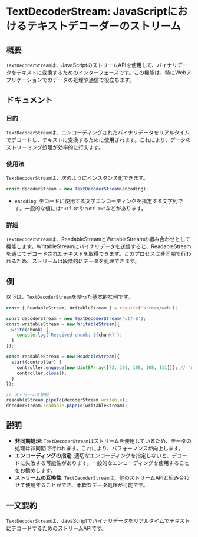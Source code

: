<!--
Meta Description: # TextDecoderStream: JavaScriptにおけるテキストデコーダーのストリーム ## 概要 `TextDecoderStream`は、JavaScriptのストリームAPIを使用して、バイナリデータをテキストに変換するためのインターフェースです。この機能は、特にWebアプリケー...
Meta Keywords: textdecoderstream, const, new, decoderstream, readablestream
-->

# TextDecoderStream: JavaScriptにおけるテキストデコーダーのストリーム

## 概要
`TextDecoderStream`は、JavaScriptのストリームAPIを使用して、バイナリデータをテキストに変換するためのインターフェースです。この機能は、特にWebアプリケーションでのデータの処理や通信で役立ちます。

## ドキュメント
### 目的
`TextDecoderStream`は、エンコーディングされたバイナリデータをリアルタイムでデコードし、テキストに変換するために使用されます。これにより、データのストリーミング処理が効率的に行えます。

### 使用法
`TextDecoderStream`は、次のようにインスタンス化できます。

```javascript
const decoderStream = new TextDecoderStream(encoding);
```

- `encoding`: デコードに使用する文字エンコーディングを指定する文字列です。一般的な値には`"utf-8"`や`"utf-16"`などがあります。

### 詳細
`TextDecoderStream`は、ReadableStreamとWritableStreamの組み合わせとして機能します。WritableStreamにバイナリデータを送信すると、ReadableStreamを通じてデコードされたテキストを取得できます。このプロセスは非同期で行われるため、ストリームは段階的にデータを処理できます。

## 例
以下は、`TextDecoderStream`を使った基本的な例です。

```javascript
const { ReadableStream, WritableStream } = require('stream/web');

const decoderStream = new TextDecoderStream('utf-8');
const writableStream = new WritableStream({
  write(chunk) {
    console.log(`Received chunk: ${chunk}`);
  }
});

const readableStream = new ReadableStream({
  start(controller) {
    controller.enqueue(new Uint8Array([72, 101, 108, 108, 111])); // "Hello"のUTF-8バイナリ
    controller.close();
  }
});

// ストリームを接続
readableStream.pipeTo(decoderStream.writable);
decoderStream.readable.pipeTo(writableStream);
```

## 説明
- **非同期処理**: `TextDecoderStream`はストリームを使用しているため、データの処理は非同期で行われます。これにより、パフォーマンスが向上します。
- **エンコーディングの指定**: 適切なエンコーディングを指定しないと、デコードに失敗する可能性があります。一般的なエンコーディングを使用することをお勧めします。
- **ストリームの互換性**: `TextDecoderStream`は、他のストリームAPIと組み合わせて使用することができ、柔軟なデータ処理が可能です。

## 一文要約
`TextDecoderStream`は、JavaScriptでバイナリデータをリアルタイムでテキストにデコードするためのストリームAPIです。